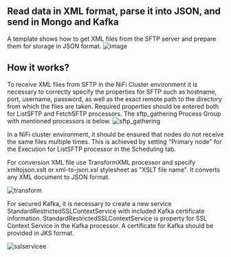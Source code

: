 ## Read data in XML format, parse it into JSON, and send  in Mongo and Kafka
A template shows how to get XML files from the SFTP server and prepare them for storage in JSON format.
![image](https://user-images.githubusercontent.com/84182102/189157668-816f35a3-a429-41d8-ad08-e0e278e61250.png)


## How it works?
To receive XML files from SFTP  in the NiFi Cluster environment it is necessary to correctly specify the properties for SFTP such as hostname, port, username, password, as well as the exact remote path to the directory from which the files are taken. Required properties should be entered both for ListSFTP and FetchSFTP processors. The sftp_gathering Process Group with mentioned processors is below.
![sftp_gathering](https://user-images.githubusercontent.com/84182102/189157897-9f93d929-b4f6-438e-9808-d1af36ed4aad.JPG)


In a NiFi cluster environment, it should be ensured that nodes do not receive the same files multiple times. This is achieved by setting "Primary node" for the Execution for ListSFTP processor in the Scheduling tab. 

For conversion  XML file use  TransformXML processor and specify xmltojson.xslt or xml-to-json.xsl stylesheet  as "XSLT file name". It converts any XML document to JSON format.

![transform](https://user-images.githubusercontent.com/84182102/189159159-cab3a3b5-64a4-4461-b7ec-78c95688375b.JPG)


For secured Kafka, it is necessary to create a new service StandardRestrictedSSLContextService with included Kafka certificate information. StandardRestrictedSSLContextService  is  property for SSL Context Service in the Kafka processor. A certificate for Kafka  should be provided in JKS format.

![sslservicee](https://user-images.githubusercontent.com/84182102/189157969-b5518640-282b-4498-a9c4-f64e8680e77c.JPG)
